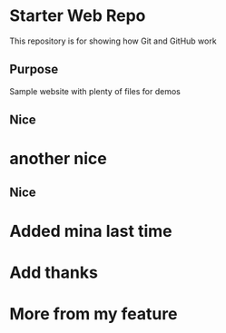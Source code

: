 # Starter Web Repo

This repository is for showing how Git and GitHub work

## Purpose

Sample website with plenty of files for demos

## Nice

# another nice
## Nice

# Added mina last time

# Add thanks 

# More from my feature